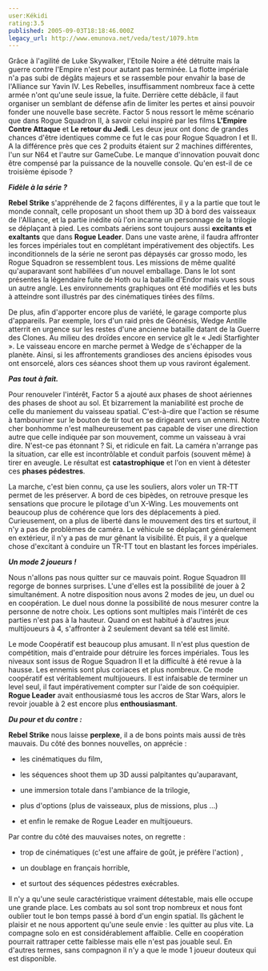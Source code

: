 ```yaml
---
user:Kékidi
rating:3.5
published: 2005-09-03T18:18:46.000Z
legacy_url: http://www.emunova.net/veda/test/1079.htm
---
```

Grâce à l'agilité de Luke Skywalker, l'Etoile Noire a été détruite mais la guerre contre l'Empire n'est pour autant pas terminée. La flotte impériale n'a pas subi de dégâts majeurs et se rassemble pour envahir la base de l'Alliance sur Yavin IV. Les Rebelles, insuffisamment nombreux face à cette armée n'ont qu'une seule issue, la fuite. Derrière cette débâcle, il faut organiser un semblant de défense afin de limiter les pertes et ainsi pouvoir fonder une nouvelle base secrète. Factor 5 nous ressort le même scénario que dans Rogue Squadron II, à savoir celui inspiré par les films **L'Empire Contre Attaque** et **Le retour du Jedi**. Les deux jeux ont donc de grandes chances d'être identiques comme ce fut le cas pour Rogue Squadron I et II. A la différence près que ces 2 produits étaient sur 2 machines différentes, l'un sur N64 et l'autre sur GameCube. Le manque d'innovation pouvait donc être compensé par la puissance de la nouvelle console. Qu'en est-il de ce troisième épisode ?  

  

_**Fidèle à la série ?**_  

  

**Rebel Strike** s'appréhende de 2 façons différentes, il y a la partie que tout le monde connaît, celle proposant un shoot them up 3D à bord des vaisseaux de l'Alliance, et la partie inédite où l'on incarne un personnage de la trilogie se déplaçant à pied. Les combats aériens sont toujours aussi **excitants et exaltants** que dans **Rogue Leader**. Dans une vaste arène, il faudra affronter les forces impériales tout en complétant impérativement des objectifs. Les inconditionnels de la série ne seront pas dépaysés car grosso modo, les Rogue Squadron se ressemblent tous. Les missions de même qualité qu'auparavant sont habillées d'un nouvel emballage. Dans le lot sont présentes la légendaire fuite de Hoth ou la bataille d'Endor mais vues sous un autre angle. Les environnements graphiques ont été modifiés et les buts à atteindre sont illustrés par des cinématiques tirées des films.  

  

De plus, afin d'apporter encore plus de variété, le garage comporte plus d'appareils. Par exemple, lors d'un raid près de Géonésis, Wedge Antille atterrit en urgence sur les restes d'une ancienne bataille datant de la Guerre des Clones. Au milieu des droïdes encore en service gît le « Jedi Starfighter ». Le vaisseau encore en marche permet à Wedge de s'échapper de la planète. Ainsi, si les affrontements grandioses des anciens épisodes vous ont ensorcelé, alors ces séances shoot them up vous raviront également.  

  

_**Pas tout à fait.**_  

  

Pour renouveler l'intérêt, Factor 5 a ajouté aux phases de shoot aériennes des phases de shoot au sol. Et bizarrement la maniabilité est proche de celle du maniement du vaisseau spatial. C'est-à-dire que l'action se résume à tambouriner sur le bouton de tir tout en se dirigeant vers un ennemi. Notre cher bonhomme n'est malheureusement pas capable de viser une direction autre que celle indiquée par son mouvement, comme un vaisseau à vrai dire. N'est-ce pas étonnant ? Si, et ridicule en fait. La caméra n'arrange pas la situation, car elle est incontrôlable et conduit parfois (souvent même) à tirer en aveugle. Le résultat est **catastrophique** et l'on en vient à détester ces **phases pédestres**.   

  

La marche, c'est bien connu, ça use les souliers, alors voler un TR-TT permet de les préserver. A bord de ces bipèdes, on retrouve presque les sensations que procure le pilotage d'un X-Wing. Les mouvements ont beaucoup plus de cohérence que lors des déplacements à pied. Curieusement, on a plus de liberté dans le mouvement des tirs et surtout, il n'y a pas de problèmes de caméra. Le véhicule se déplaçant généralement en extérieur, il n'y a pas de mur gênant la visibilité. Et puis, il y a quelque chose d'excitant à conduire un TR-TT tout en blastant les forces impériales.  

  

_**Un mode 2 joueurs !**_  

  

Nous n'allons pas nous quitter sur ce mauvais point. Rogue Squadron III regorge de bonnes surprises. L'une d'elles est la possibilité de jouer à 2 simultanément. A notre disposition nous avons 2 modes de jeu, un duel ou en coopération. Le duel nous donne la possibilité de nous mesurer contre la personne de notre choix. Les options sont multiples mais l'intérêt de ces parties n'est pas à la hauteur. Quand on est habitué à d'autres jeux multijoueurs à 4, s'affronter à 2 seulement devant sa télé est limité.  

  

Le mode Coopératif est beaucoup plus amusant. Il n'est plus question de compétition, mais d'entraide pour détruire les forces impériales. Tous les niveaux sont issus de Rogue Squadron II et la difficulté à été revue à la hausse. Les ennemis sont plus coriaces et plus nombreux. Ce mode coopératif est véritablement multijoueurs. Il est infaisable de terminer un level seul, il faut impérativement compter sur l'aide de son coéquipier. **Rogue Leader** avait enthousiasmé tous les accros de Star Wars, alors le revoir jouable à 2 est encore plus **enthousiasmant**.  

  

_**Du pour et du contre :**_  

  

**Rebel Strike** nous laisse **perplexe**, il a de bons points mais aussi de très mauvais. Du côté des bonnes nouvelles, on apprécie :  

+ les cinématiques du film,  

+ les séquences shoot them up 3D aussi palpitantes qu'auparavant,  

+ une immersion totale dans l'ambiance de la trilogie,  

+ plus d'options (plus de vaisseaux, plus de missions, plus ...)  

+ et enfin le remake de Rogue Leader en multijoueurs.  

Par contre du côté des mauvaises notes, on regrette :  

- trop de cinématiques (c'est une affaire de goût, je préfère l'action) ,  

- un doublage en français horrible,  

- et surtout des séquences pédestres exécrables.  

Il n'y a qu'une seule caractéristique vraiment détestable, mais elle occupe une grande place. Les combats au sol sont trop nombreux et nous font oublier tout le bon temps passé à bord d'un engin spatial. Ils gâchent le plaisir et ne nous apportent qu'une seule envie : les quitter au plus vite. La compagne solo en est considérablement affaiblie. Celle en coopération pourrait rattraper cette faiblesse mais elle n'est pas jouable seul. En d'autres termes, sans compagnon il n'y a que le mode 1 joueur douteux qui est disponible.